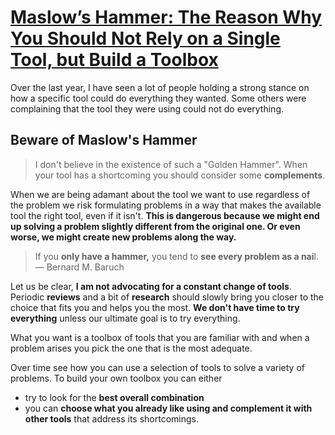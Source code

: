
# [Maslow’s Hammer: The Reason Why You Should Not Rely on a Single Tool, but Build a Toolbox](https://typeshare.co/rosso/posts/maslows-hammer-the-reason-why-you-should-not-rely-on-a-single-tool-but-build-a-toolbox)

Over the last year, I have seen a lot of people holding a strong stance on how a specific tool could do everything they wanted. Some others were complaining that the tool they were using could not do everything.

## Beware of Maslow's Hammer

> I don't believe in the existence of such a "Golden Hammer". When your tool has a shortcoming you should consider some **complements**.

When we are being adamant about the tool we want to use regardless of the problem we risk formulating problems in a way that makes the available tool the right tool, even if it isn't. **This is dangerous because we might end up solving a problem slightly different from the original one. Or even worse, we might create new problems along the way.**

> If you **only have a hammer,** you tend to **see every problem as a nai**l. — Bernard M. Baruch

Let us be clear, **I am not advocating for a constant change of tools**. Periodic **reviews** and a bit of **research** should slowly bring you closer to the choice that fits you and helps you the most. **We don't have time to try everything** unless our ultimate goal is to try everything.

What you want is a toolbox of tools that you are familiar with and when a problem arises you pick the one that is the most adequate.

Over time see how you can use a selection of tools to solve a variety of problems. To build your own toolbox you can either

- try to look for the **best overall combination**
- you can **choose what you already like using and complement it with other tools** that address its shortcomings.
